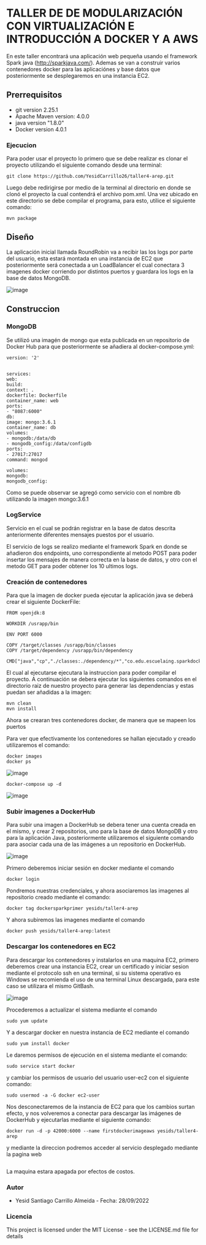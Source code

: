 # TALLER DE DE MODULARIZACIÓN CON VIRTUALIZACIÓN E INTRODUCCIÓN A DOCKER Y A AWS

En este taller encontrará una aplicación web pequeña usando el framework Spark java (http://sparkjava.com/). 
Ademas se van a construir varios contenedores docker para las aplicaciónes y base datos que posteriormente
se desplegaremos en una instancia EC2. 

## Prerrequisitos

- git version 2.25.1
- Apache Maven version: 4.0.0
- java version "1.8.0"
- Docker version 4.0.1
### Ejecucion

Para poder usar el proyecto lo primero que se debe realizar es clonar el proyecto utilizando el siguiente comando desde una terminal:

```
git clone https://github.com/YesidCarrillo26/taller4-arep.git
```

Luego debe redirigirse por medio de la terminal al directorio en donde se clonó el proyecto la cual contendrá el archivo pom.xml. Una vez ubicado en este directorio se debe compilar el programa, para esto, utilice el siguiente comando:

```
mvn package
```

## Diseño

La aplicación inicial llamada RoundRobin va a recibir las los logs por parte del usuario, esta estará montada en una
instancia de EC2 que posteriormente será conectada a un LoadBalancer el cual conectara 3 imagenes docker corriendo por distintos 
puertos y guardara los logs en la base de datos MongoDB.

![image](https://user-images.githubusercontent.com/90295307/193488557-392af38e-aac9-460f-98f4-d0b3ba4fb537.png)


## Construccion

### MongoDB

Se utilizó una imagén de mongo que esta publicada en un repositorio de Docker Hub para que posteriormente se añadiera
al docker-compose.yml:

```
version: '2'


services:
web:
build:
context: .
dockerfile: Dockerfile
container_name: web
ports:
- "8087:6000"
db:
image: mongo:3.6.1
container_name: db
volumes:
- mongodb:/data/db
- mongodb_config:/data/configdb
ports:
- 27017:27017
command: mongod

volumes:
mongodb:
mongodb_config:
```

Como se puede observar se agregó como servicio con el nombre db utilizando la imagen mongo:3.6.1

### LogService

Servicio en el cual se podrán registrar en la base de datos descrita anteriormente diferentes mensajes puestos por el usuario.

El servicio de logs se realizo mediante el framework Spark en donde se añadieron dos endpoints, uno
correspondiente al metodo POST para poder insertar los mensajes de manera correcta en la base de datos, y otro
con el metodo GET para poder obtener los 10 ultimos logs.



### Creación de contenedores 

Para que la imagen de docker pueda ejecutar la aplicación java se deberá crear el siguiente DockerFile:

```
FROM openjdk:8

WORKDIR /usrapp/bin

ENV PORT 6000

COPY /target/classes /usrapp/bin/classes
COPY /target/dependency /usrapp/bin/dependency

CMD["java","cp","./classes:./dependency/*","co.edu.escuelaing.sparkdockerdemolive.SparkWebServer"]
```

El cual al ejecutarse ejecutara la instruccion para poder compilar el proyecto. A continuación se debera ejecutar los siguientes 
comandos en el directorio raiz de nuestro proyecto para generar las dependencias y estas puedan ser añadidas a la imagen:

```
mvn clean
mvn install
```

Ahora se crearan tres contenedores docker, de manera que se mapeen los puertos 

Para ver que efectivamente los contenedores se hallan ejecutado y creado utilizaremos el comando:

```
docker images
docker ps
```
![image](https://user-images.githubusercontent.com/90295307/193488661-6755fe17-60b2-48bb-bb63-aecdffcacc1c.png)

```
docker-compose up -d
```
![image](https://user-images.githubusercontent.com/90295307/193488694-7aa57859-799e-4966-bf5a-6bc072d80397.png)


### Subir imagenes a DockerHub

Para subir una imagen a DockerHub se debera tener una cuenta creada en el mismo, y crear 2 repositorios,
uno para la base de datos MongoDB y otro para la aplicación Java, posteriormente utilizaremos el siguiente comando
para asociar cada una de las imágenes a un repositorio en DockerHub.

![image](https://user-images.githubusercontent.com/90295307/193489111-ae2f5707-74ba-4c9e-ba48-367b12751d13.png)

Primero deberemos iniciar sesión en docker mediante el comando

```
docker login
```

Pondremos nuestras credenciales, y ahora asociaremos las imagenes al repositorio creado mediante el comando:

```
docker tag dockersparkprimer yesids/taller4-arep
```

Y ahora subiremos las imagenes mediante el comando

```
docker push yesids/taller4-arep:latest
```

### Descargar los contenedores en EC2

Para descargar los contenedores y instalarlos en una maquina EC2, primero deberemos crear una instancia
EC2, crear un certificado y iniciar sesion mediante el protocolo ssh en una terminal, si su sistema operativo
es Windows se recomienda el uso de una terminal Linux descargada, para este caso se utilizara el mismo GitBash.

![image](https://user-images.githubusercontent.com/90295307/193489729-ab0f7c58-98e1-45b5-b4aa-5fa57d9cc051.png)

Procederemos a actualizar el sistema mediante el comando

```
sudo yum update
```

Y a descargar docker en nuestra instancia de EC2 mediante el comando

```
sudo yum install docker
```

Le daremos permisos de ejecución en el sistema mediante el comando:

```
sudo service start docker
```
y cambiar los permisos de usuario del usuario user-ec2 con el siguiente comando:

```
sudo usermod -a -G docker ec2-user
```

Nos desconectaremos de la instancia de EC2 para que los cambios surtan efecto, y nos volveremos 
a conectar para descargar las imágenes de DockerHub y ejecutarlas mediante el siguiente comando:


```
docker run -d -p 42000:6000 --name firstdockerimageaws yesids/taller4-arep
```

y mediante la direccion podremos acceder al servicio desplegado mediante la pagina
web

```

```

La maquina estara apagada por efectos de costos.

### Autor
- Yesid Santiago Carrillo Almeida - Fecha: 28/09/2022

### Licencia
This project is licensed under the MIT License - see the LICENSE.md file for details

